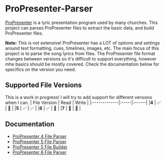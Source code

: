 <!-- [![GitHub - release](https://img.shields.io/github/v/release/FiniteLooper/ProPresenter-Parser?style=flat)](https://github.com/FiniteLooper/ProPresenter-Parser/releases/latest) -->

# ProPresenter-Parser
[ProPresenter](https://renewedvision.com/propresenter/) is a lyric presentation program used by many churches. This project can parses ProPresenter files to extract the basic data, and build ProPresenter files.

**Note:** This is not extensive! ProPresenter has a LOT of options and settings around text formatting, cues, timelines, images, etc. The main focus of this project is to parse the song lyrics from files. The ProPresenter file format changes between versions so it's difficult to support everything, however mhe basics should be mostly covered. Check the documentation below for specifics on the version you need.

## Supported File Versions
This is a work in progress! I will try to add support for different versions when I can.
| File Version | Read | Write |
|:-------------|:-----|:------|
|**4**         | ✅   | 🚫   |
|**5**         | ✅   | ✅   |
|**6**         | ✅   | 🚫   |
|**7**         | 🚫   | 🚫   |

<!-- ## Installation

```txt
npm install propresenter-parser --save
``` -->

## Documentation
* [ProPresenter 4 File Parser](docs/v4-parser.md)
* [ProPresenter 5 File Parser](docs/v5-parser.md)
* [ProPresenter 5 File Builder](docs/v5-builder.md)
* [ProPresenter 6 File Parser](docs/v6-parser.md)
